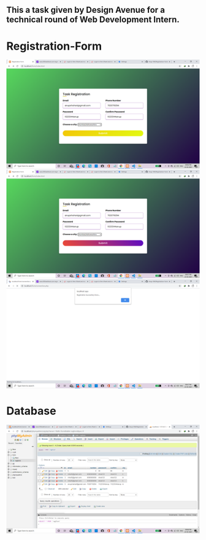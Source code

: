 ## This a task given by Design Avenue for a technical round of Web Development Intern.

# Registration-Form
 <img src="https://github.com/Anup-S98/Registration-Form/blob/main/Screenshot%20a.png">
 <img src="https://github.com/Anup-S98/Registration-Form/blob/main/Screenshot%20b.png">
 <img src="https://github.com/Anup-S98/Registration-Form/blob/main/Screenshot%20c.png">

# Database 

 <img src="https://github.com/Anup-S98/Registration-Form/blob/main/Screenshot%20d.png">
